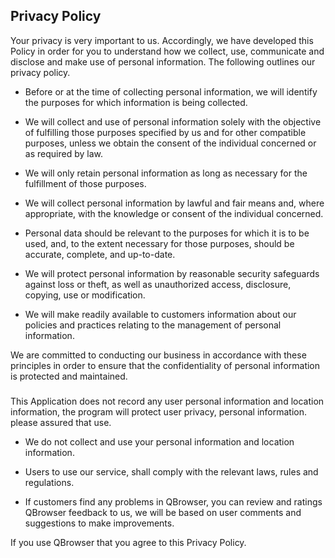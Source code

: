 Privacy Policy
---
Your privacy is very important to us. Accordingly, we have developed this Policy in order for you to understand how we collect, use, communicate and disclose and make use of personal information. The following outlines our privacy policy.

* Before or at the time of collecting personal information, we will identify the purposes for which information is being collected.

* We will collect and use of personal information solely with the objective of fulfilling those purposes specified by us and for other compatible purposes, unless we obtain the consent of the individual concerned or as required by law.

* We will only retain personal information as long as necessary for the fulfillment of those purposes.

* We will collect personal information by lawful and fair means and, where appropriate, with the knowledge or consent of the individual concerned.

* Personal data should be relevant to the purposes for which it is to be used, and, to the extent necessary for those purposes, should be accurate, complete, and up-to-date.

* We will protect personal information by reasonable security safeguards against loss or theft, as well as unauthorized access, disclosure, copying, use or modification.

* We will make readily available to customers information about our policies and practices relating to the management of personal information.

We are committed to conducting our business in accordance with these principles in order to ensure that the confidentiality of personal information is protected and maintained.

### <QBrowser>
This Application does not record any user personal information and location information, the program will protect user privacy, personal information. please assured that use.
* We do not collect and use your personal information and location information.

* Users to use our service, shall comply with the relevant laws, rules and regulations.

* If customers find any problems in QBrowser,  you can review and ratings QBrowser feedback to us, we will be based on user comments and suggestions to make improvements.

If you use QBrowser that you agree to this Privacy Policy.